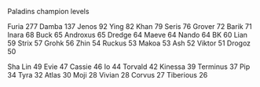 Paladins champion levels

Furia     277
Damba     137
Jenos     92
Ying      82
Khan      79
Seris     76
Grover    72
Barik     71
Inara     68
Buck      65
Androxus  65
Dredge    64
Maeve     64
Nando     64
BK        60
Lian      59
Strix     57
Grohk     56
Zhin      54
Ruckus    53
Makoa     53
Ash       52
Viktor    51
Drogoz    50

Sha Lin   49
Evie      47
Cassie    46
Io        44
Torvald   42
Kinessa   39
Terminus  37
Pip       34
Tyra      32
Atlas     30
Moji      28
Vivian    28
Corvus    27
Tiberious 26
